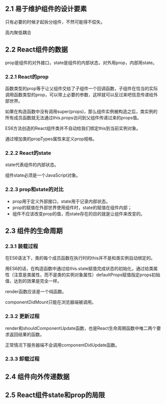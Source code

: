## 2.1 易于维护组件的设计要素

只有必要的时候才起拆分组件，不然可能得不偿失。

高内聚低耦合

## 2.2 React组件的数据

prop是组件的对外接口，state是组件的内部状态，对外用prop，内部用state。

### 2.2.1 React的prop

函数类型的prop等于让父组件交给了子组件一个回调函数，子组件在恰当的实际调用函数类型的prop，可以带上必要的参数，这样就可以反过来吧信息传递给外部世界。

如果在构造函数中没有调用super(props)，那么组件实例被构造之后，类实例的所有成员函数就无法通过this.props访问到父组件传递过来的props值。

ES6方法创造的React组件类并不自动给我们绑定this到当前实例对象。

通过增加类的propTypes属性来定义prop规格。

### 2.2.2 React的state

state代表组件的内部状态。

组件state必须是一个JavaScript对象。

### 2.2.3 prop和state的对比

- prop用于定义外部接口，state用于记录内部状态。
- prop的赋值在外部世界使用组件时，state的赋值在组件内部；
- 组件不应该改变prop的值，而state存在的目的就是让组件来改变的。

## 2.3 组件的生命周期

### 2.3.1 装载过程

在ES6语法下，类的每个成员函数在执行时的this并不是和类实例自动绑定的。

用ES6的话，在构造函数中通过给this.state赋值完成状态的初始化，通过给类属性（注意是类属性，而不是类的实例对象属性）defaultProps赋值指定props初始值，达到的效果是完全一样。

render函数应该是一个纯函数。

componentDidMount只能在浏览器端被调用。

### 2.3.2 更新过程

render和shouldComponentUpdate函数，也是React生命周期函数中唯二两个要求返回结果的函数。

正常情况下服务器端不会调用componentDidUpdate函数。

### 2.3.3 卸载过程

## 2.4 组件向外传递数据

## 2.5 React组件state和prop的局限